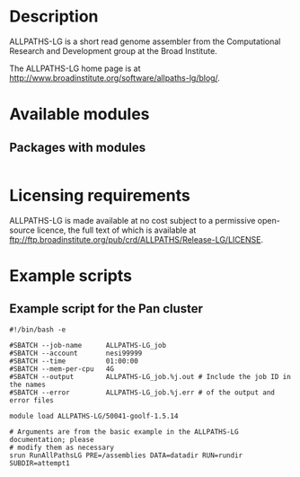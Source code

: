 <!-- The above lines, specifying the category, section and title, must be
present and always comprising the first three lines of the article. -->

# Description

ALLPATHS-LG is a short read genome assembler from the Computational
Research and Development group at the Broad Institute.

The ALLPATHS-LG home page is at
<http://www.broadinstitute.org/software/allpaths-lg/blog/>.

# Available modules

## Packages with modules

<table>
<thead>
<tr class="header">
</tr>
</thead>
<tbody>
<tr class="odd">
</tr>
</tbody>
</table>

# Licensing requirements

ALLPATHS-LG is made available at no cost subject to a permissive
open-source licence, the full text of which is available at
<ftp://ftp.broadinstitute.org/pub/crd/ALLPATHS/Release-LG/LICENSE>.

# Example scripts

## Example script for the Pan cluster

    #!/bin/bash -e

    #SBATCH --job-name      ALLPATHS-LG_job
    #SBATCH --account       nesi99999
    #SBATCH --time          01:00:00
    #SBATCH --mem-per-cpu   4G
    #SBATCH --output        ALLPATHS-LG_job.%j.out # Include the job ID in the names
    #SBATCH --error         ALLPATHS-LG_job.%j.err # of the output and error files

    module load ALLPATHS-LG/50041-goolf-1.5.14

    # Arguments are from the basic example in the ALLPATHS-LG documentation; please
    # modify them as necessary
    srun RunAllPathsLG PRE=/assemblies DATA=datadir RUN=rundir SUBDIR=attempt1
